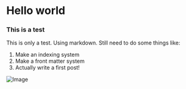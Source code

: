 # Hello world

### This is a test

This is only a test. Using markdown. Still need to do some things like:

1. Make an indexing system
2. Make a front matter system
3. Actually write a first post!

![Image](https://farm9.staticflickr.com/8381/8588523690_5e8b682bfa_m.jpg)
